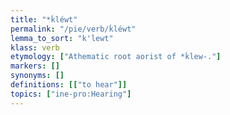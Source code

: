 ```yaml
---
title: "*ḱléwt"
permalink: "/pie/verb/ḱléwt"
lemma_to_sort: "k'lewt"
klass: verb
etymology: ["Athematic root aorist of *ḱlew-."]
markers: []
synonyms: []
definitions: [["to hear"]]
topics: ["ine-pro:Hearing"]
---
```

